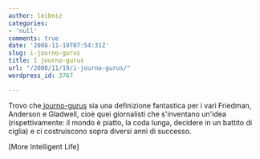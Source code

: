 ```yaml
---
author: leibniz
categories:
- 'null'
comments: true
date: '2008-11-19T07:54:31Z'
slug: i-journo-gurus
title: I journo-gurus
url: "/2008/11/19/i-journo-gurus/"
wordpress_id: 3767

---
```

Trovo che[ journo-gurus](https://www.moreintelligentlife.com/story/the-rise-of-the-journo-gurus) sia una definizione fantastica per i vari Friedman, Anderson e Gladwell, cioè quei giornalisti che s'inventano un'idea (rispettivamente: il mondo è piatto, la coda lunga, decidere in un battito di ciglia) e ci costruiscono sopra diversi anni di successo.

[More Intelligent Life]
